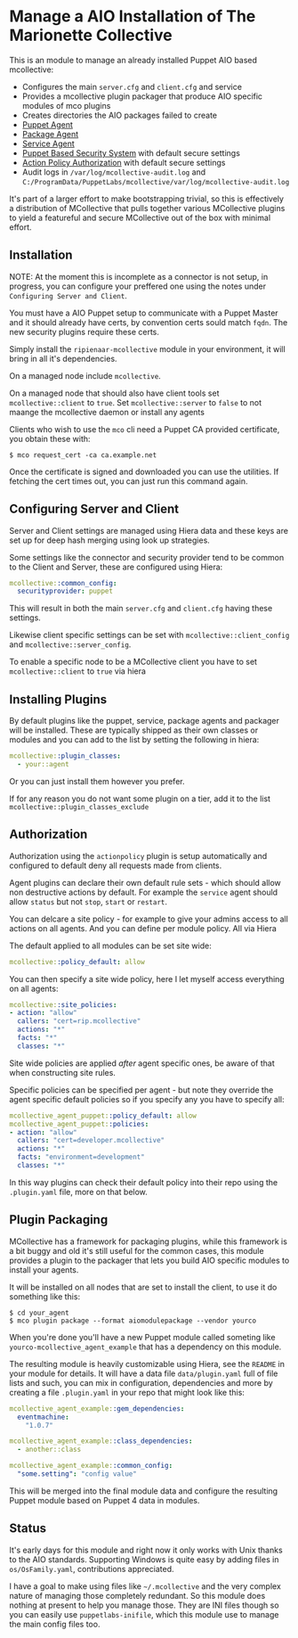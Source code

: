 Manage a AIO Installation of The Marionette Collective
======================================================

This is an module to manage an already installed Puppet AIO based mcollective:

  * Configures the main `server.cfg` and `client.cfg` and service
  * Provides a mcollective plugin packager that produce AIO specific modules of mco plugins
  * Creates directories the AIO packages failed to create
  * [Puppet Agent](https://github.com/puppetlabs/mcollective-puppet-agent)
  * [Package Agent](https://github.com/puppetlabs/mcollective-package-agent)
  * [Service Agent](https://github.com/puppetlabs/mcollective-service-agent)
  * [Puppet Based Security System](https://github.com/ripienaar/mcollective-security-puppet) with default secure settings
  * [Action Policy Authorization](https://github.com/puppetlabs/mcollective-actionpolicy-auth) with default secure settings
  * Audit logs in `/var/log/mcollective-audit.log` and `C:/ProgramData/PuppetLabs/mcollective/var/log/mcollective-audit.log`

It's part of a larger effort to make bootstrapping trivial, so this is effectively a
distribution of MCollective that pulls together various MCollective plugins to yield
a featureful and secure MCollective out of the box with minimal effort.

Installation
------------

NOTE: At the moment this is incomplete as a connector is not setup, in progress, you can
configure your preffered one using the notes under `Configuring Server and Client`.

You must have a AIO Puppet setup to communicate with a Puppet Master and it should already
have certs, by convention certs sould match `fqdn`.  The new security plugins require these
certs.

Simply install the `ripienaar-mcollective` module in your environment, it will bring in
all it's dependencies.

On a managed node include `mcollective`.

On a managed node that should also have client tools set `mcollective::client` to `true`. Set
`mcollective::server` to `false` to not maange the mcollective daemon or install any agents

Clients who wish to use the `mco` cli need a Puppet CA provided certificate, you obtain these
with:

```
$ mco request_cert -ca ca.example.net
```

Once the certificate is signed and downloaded you can use the utilities.  If fetching the cert
times out, you can just run this command again.

Configuring Server and Client
-----------------------------

Server and Client settings are managed using Hiera data and these keys are set up for deep
hash merging using look up strategies.

Some settings like the connector and security provider tend to be common to the Client and
Server, these are configured using Hiera:

```yaml
mcollective::common_config:
  securityprovider: puppet
```

This will result in both the main `server.cfg` and `client.cfg` having these settings.

Likewise client specific settings can be set with `mcollective::client_config` and
`mcollective::server_config`.

To enable a specific node to be a MCollective client you have to set `mcollective::client`
to `true` via hiera

Installing Plugins
------------------

By default plugins like the puppet, service, package agents and packager will be installed.
These are typically shipped as their own classes or modules and you can add to the list by
setting the following in hiera:

```yaml
mcollective::plugin_classes:
  - your::agent
```

Or you can just install them however you prefer.

If for any reason you do not want some plugin on a tier, add it to the list `mcollective::plugin_classes_exclude`

Authorization
-------------

Authorization using the `actionpolicy` plugin is setup automatically and configured to default
deny all requests made from clients.

Agent plugins can declare their own default rule sets - which should allow non destructive
actions by default. For example the `service` agent should allow `status` but not `stop`,
`start` or `restart`.

You can delcare a site policy - for example to give your admins access to all actions on all
agents.  And you can define per module policy.  All via Hiera

The default applied to all modules can be set site wide:

```yaml
mcollective::policy_default: allow
```

You can then specify a site wide policy, here I let myself access everything on all agents:

```yaml
mcollective::site_policies:
- action: "allow"
  callers: "cert=rip.mcollective"
  actions: "*"
  facts: "*"
  classes: "*"
```

Site wide policies are applied *after* agent specific ones, be aware of that when constructing
site rules.

Specific policies can be specified per agent - but note they override the agent specific default
policies so if you specify any you have to specify all:

```yaml
mcollective_agent_puppet::policy_default: allow
mcollective_agent_puppet::policies:
- action: "allow"
  callers: "cert=developer.mcollective"
  actions: "*"
  facts: "environment=development"
  classes: "*"
```

In this way plugins can check their default policy into their repo using the `.plugin.yaml` file,
more on that below.

Plugin Packaging
----------------

MCollective has a framework for packaging plugins, while this framework is a bit buggy
and old it's still useful for the common cases, this module provides a plugin to the
packager that lets you build AIO specific modules to install your agents.

It will be installed on all nodes that are set to install the client, to use it do something
like this:

```
$ cd your_agent
$ mco plugin package --format aiomodulepackage --vendor yourco
```

When you're done you'll have a new Puppet module called someting like `yourco-mcollective_agent_example`
that has a dependency on this module.

The resulting module is heavily customizable using Hiera, see the `README` in your module for details.
It will have a data file `data/plugin.yaml` full of file lists and such, you can mix in configuration,
dependencies and more by creating a file `.plugin.yaml` in your repo that might look like this:

```yaml
mcollective_agent_example::gem_dependencies:
  eventmachine:
    "1.0.7"

mcollective_agent_example::class_dependencies:
  - another::class

mcollective_agent_example::common_config:
  "some.setting": "config value"
```

This will be merged into the final module data and configure the resulting Puppet module based on
Puppet 4 data in modules.

Status
------

It's early days for this module and right now it only works with Unix thanks to the AIO standards.
Supporting Windows is quite easy by adding files in `os/OsFamily.yaml`, contributions appreciated.

I have a goal to make using files like `~/.mcollective` and the very complex nature of managing
those completely redundant.  So this module does nothing at present to help you manage those.  They
are INI files though so you can easily use `puppetlabs-inifile`, which this module use to manage the
main config files too.
